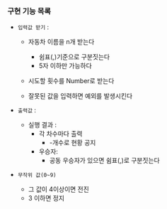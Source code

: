 ### 구현 기능 목록

- `입력값 받기` :

  - 자동차 이름을 n개 받는다

    - 쉼표(,)기준으로 구분짓는다
    - 5자 이하만 가능하다

  - 시도할 횟수를 Number로 받는다
  - 잘못된 값을 입력하면 예외를 발생시킨다

- `출력값` :

  - 실행 결과 :
    - 각 차수마다 출력
      - -개수로 현황 공지
    - 우승자:
      - 공동 우승자가 있으면 쉼표(,)로 구분짓는다

- `무작위 값(0~9)`
  - 그 값이 4이상이면 전진
  - 3 이하면 정지
